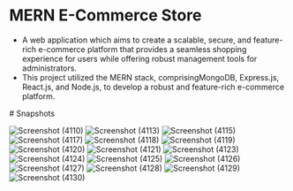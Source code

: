 ﻿# MERN E-Commerce Store 

* A web application which aims to create a scalable, secure, and feature-rich e-commerce platform that provides
a seamless shopping experience for users while offering robust management tools for administrators.
* This project utilized the MERN stack, comprisingMongoDB, Express.js, React.js, and Node.js, to develop a
robust and feature-rich e-commerce platform.

﻿# Snapshots

![Screenshot (4110)](https://github.com/saku1331/E_Commerce_Store/assets/131768879/407ced99-e5a1-40d4-975c-55a591fa118a)
![Screenshot (4113)](https://github.com/saku1331/E_Commerce_Store/assets/131768879/3ba4101e-aa6f-4e8c-a5b6-c4f966e64a2e)
![Screenshot (4115)](https://github.com/saku1331/E_Commerce_Store/assets/131768879/8d8a8110-74a7-470e-8876-1722adc01d72)
![Screenshot (4117)](https://github.com/saku1331/E_Commerce_Store/assets/131768879/d0667b16-5649-473b-bc13-47e099cc85b6)
![Screenshot (4118)](https://github.com/saku1331/E_Commerce_Store/assets/131768879/d0fd1ce7-c020-4e71-b130-be354f607a98)
![Screenshot (4119)](https://github.com/saku1331/E_Commerce_Store/assets/131768879/3527bbcd-aafa-445f-9880-dd96460e338a)
![Screenshot (4120)](https://github.com/saku1331/E_Commerce_Store/assets/131768879/96d2e2f7-e214-466d-ad09-254bd0983974)
![Screenshot (4121)](https://github.com/saku1331/E_Commerce_Store/assets/131768879/fc91902d-29e5-4739-9c9e-14af73dad129)
![Screenshot (4123)](https://github.com/saku1331/E_Commerce_Store/assets/131768879/07041460-0463-4574-90a4-7d9384111966)
![Screenshot (4124)](https://github.com/saku1331/E_Commerce_Store/assets/131768879/67092577-e7fb-425e-90db-a8366e0fec95)
![Screenshot (4125)](https://github.com/saku1331/E_Commerce_Store/assets/131768879/431e8c44-b4b1-4072-b5b9-b21929853ca6)
![Screenshot (4126)](https://github.com/saku1331/E_Commerce_Store/assets/131768879/71c0a213-8a93-4d0c-ad81-ae6cf8c81753)
![Screenshot (4127)](https://github.com/saku1331/E_Commerce_Store/assets/131768879/ed4d8805-7c17-4cf4-b2d6-afad2d6543c7)
![Screenshot (4128)](https://github.com/saku1331/E_Commerce_Store/assets/131768879/c7d8339a-217b-4716-8e9f-7caefa7d0e0d)
![Screenshot (4129)](https://github.com/saku1331/E_Commerce_Store/assets/131768879/043c9d1f-4d38-4af7-8653-837fa8e9da49)
![Screenshot (4130)](https://github.com/saku1331/E_Commerce_Store/assets/131768879/ae3e45de-dfcd-4cb1-8389-3c31980221bf)


﻿
